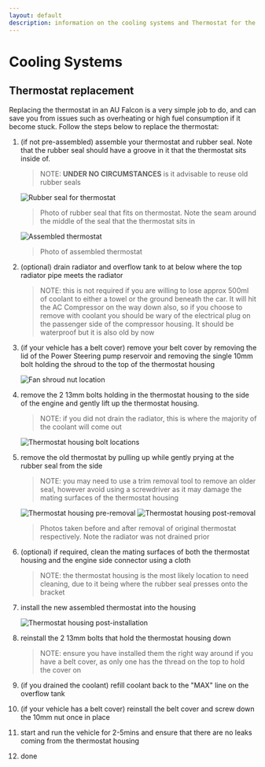 ```yaml
---
layout: default
description: information on the cooling systems and Thermostat for the 1999-2002 Ford Falcon AU, including replacement instructions for the thermostat
---
```


# Cooling Systems

## Thermostat replacement
Replacing the thermostat in an AU Falcon is a very simple job to do, and can save you from issues such as overheating or high fuel consumption if it become stuck. Follow the steps below to replace the thermostat:

1. (if not pre-assembled) assemble your thermostat and rubber seal. Note that the rubber seal should have a groove in it that the thermostat sits inside of.

    > NOTE: **UNDER NO CIRCUMSTANCES** is it advisable to reuse old rubber seals

    ![Rubber seal for thermostat](./rubber-seal.jpg)

    > Photo of rubber seal that fits on thermostat. Note the seam around the middle of the seal that the thermostat sits in

    ![Assembled thermostat](./assembled-thermostat.jpg)

    > Photo of assembled thermostat

1. (optional) drain radiator and overflow tank to at below where the top radiator pipe meets the radiator

    > NOTE: this is not required if you are willing to lose approx 500ml of coolant to either a towel or the ground beneath the car. It will hit the AC Compressor on the way down also, so if you choose to remove with coolant you should be wary of the electrical plug on the passenger side of the compressor housing. It should be waterproof but it is also old by now

1. (if your vehicle has a belt cover) remove your belt cover by removing the lid of the Power Steering pump reservoir and removing the single 10mm bolt holding the shroud to the top of the thermostat housing

    ![Fan shroud nut location](./fan-shroud-bolt.jpg)

1. remove the 2 13mm bolts holding in the thermostat housing to the side of the engine and gently lift up the thermostat housing.

    > NOTE: if you did not drain the radiator, this is where the majority of the coolant will come out

    ![Thermostat housing bolt locations](./thermostat-bolts.jpg)

1. remove the old thermostat by pulling up while gently prying at the rubber seal from the side
    
    > NOTE: you may need to use a trim removal tool to remove an older seal, however avoid using a screwdriver as it may damage the mating surfaces of the thermostat housing

    ![Thermostat housing pre-removal](./thermostat-exposed-old.jpg)
    ![Thermostat housing post-removal](./thermostat-exposed-removed.jpg)

    > Photos taken before and after removal of original thermostat respectively. Note the radiator was not drained prior

1. (optional) if required, clean the mating surfaces of both the thermostat housing and the engine side connector using a cloth

    > NOTE: the thermostat housing is the most likely location to need cleaning, due to it being where the rubber seal presses onto the bracket

1. install the new assembled thermostat into the housing

    ![Thermostat housing post-installation](./thermostat-exposed-new.jpg)

1. reinstall the 2 13mm bolts that hold the thermostat housing down

    > NOTE: ensure you have installed them the right way around if you have a belt cover, as only one has the thread on the top to hold the cover on
    
1. (if you drained the coolant) refill coolant back to the "MAX" line on the overflow tank
1. (if your vehicle has a belt cover) reinstall the belt cover and screw down the 10mm nut once in place
1. start and run the vehicle for 2-5mins and ensure that there are no leaks coming from the thermostat housing
1. done